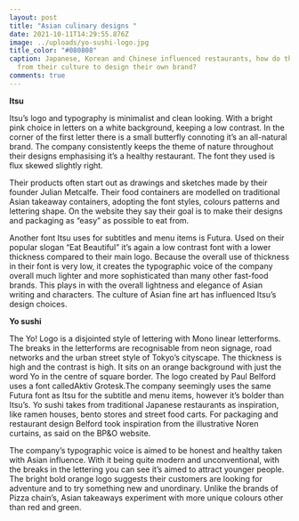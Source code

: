 ```yaml
---
layout: post
title: "Asian culinary designs "
date: 2021-10-11T14:29:55.876Z
image: ../uploads/yo-sushi-logo.jpg
title_color: "#080808"
caption: Japanese, Korean and Chinese influenced restaurants, how do they take
  from their culture to design their own brand?
comments: true
---
```

**Itsu**

Itsu’s logo and typography is minimalist and clean looking. With a bright pink choice in letters on a white background, keeping a low contrast. In the corner of the first letter there is a small butterfly connoting it’s an all-natural brand. The company consistently keeps the theme of nature throughout their designs emphasising it’s a healthy restaurant. The font they used is flux skewed slightly right. 

Their products often start out as drawings and sketches made by their founder Julian Metcalfe. Their food containers are modelled on traditional Asian takeaway containers, adopting the font styles, colours patterns and lettering shape. On the website they say their goal is to make their designs and packaging as “easy” as possible to eat from. 

Another font Itsu uses for subtitles and menu items is Futura. Used on their popular slogan “Eat Beautiful” it’s again a low contrast font with a lower thickness compared to their main logo. Because the overall use of thickness in their font is very low, it creates the typographic voice of the company overall much lighter and more sophisticated than many other fast-food brands. This plays in with the overall lightness and elegance of Asian writing and characters. The culture of Asian fine art has influenced Itsu’s design choices. 

**Yo sushi**

The Yo! Logo is a disjointed style of lettering with Mono linear letterforms. The breaks in the letterforms are recognisable from neon signage, road networks and the urban street style of Tokyo’s cityscape. The thickness is high and the contrast is high. It sits on an orange background with just the word Yo in the centre of square border. The logo created by Paul Belford uses a font calledAktiv Grotesk.The company seemingly uses the same Futura font as Itsu for the subtitle and menu items, however it’s bolder than Itsu’s. Yo sushi takes from traditional Japanese restaurants as inspiration, like ramen houses, bento stores and street food carts. For packaging and restaurant design Belford took inspiration from the illustrative Noren curtains, as said on the BP&O website. 

The company’s typographic voice is aimed to be honest and healthy taken with Asian influence. With it being quite modern and unconventional, with the breaks in the lettering you can see it’s aimed to attract younger people. The bright bold orange logo suggests their customers are looking for adventure and to try something new and unordinary. Unlike the brands of Pizza chain’s, Asian takeaways experiment with more unique colours other than red and green.